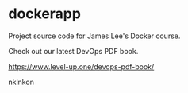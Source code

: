 # dockerapp
Project source code for James Lee's Docker course.

Check out our latest DevOps PDF book.

https://www.level-up.one/devops-pdf-book/

nklnkon

